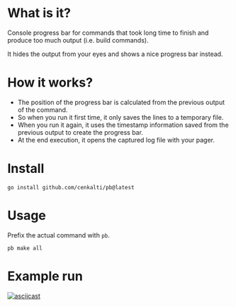 # What is it?

Console progress bar for commands that took long time to finish and produce too much output (i.e. build commands).

It hides the output from your eyes and shows a nice progress bar instead.

# How it works?

- The position of the progress bar is calculated from the previous output of the command.
- So when you run it first time, it only saves the lines to a temporary file.
- When you run it again, it uses the timestamp information saved from the previous output to create the progress bar.
- At the end execution, it opens the captured log file with your pager.

# Install

```
go install github.com/cenkalti/pb@latest
```

# Usage

Prefix the actual command with `pb`.
```
pb make all
```

# Example run

[![asciicast](https://github.com/cenkalti/pb/blob/main/usage.gif)](https://asciinema.org/a/RV1nMSEhxukhbbqPW9JebwaIO)
